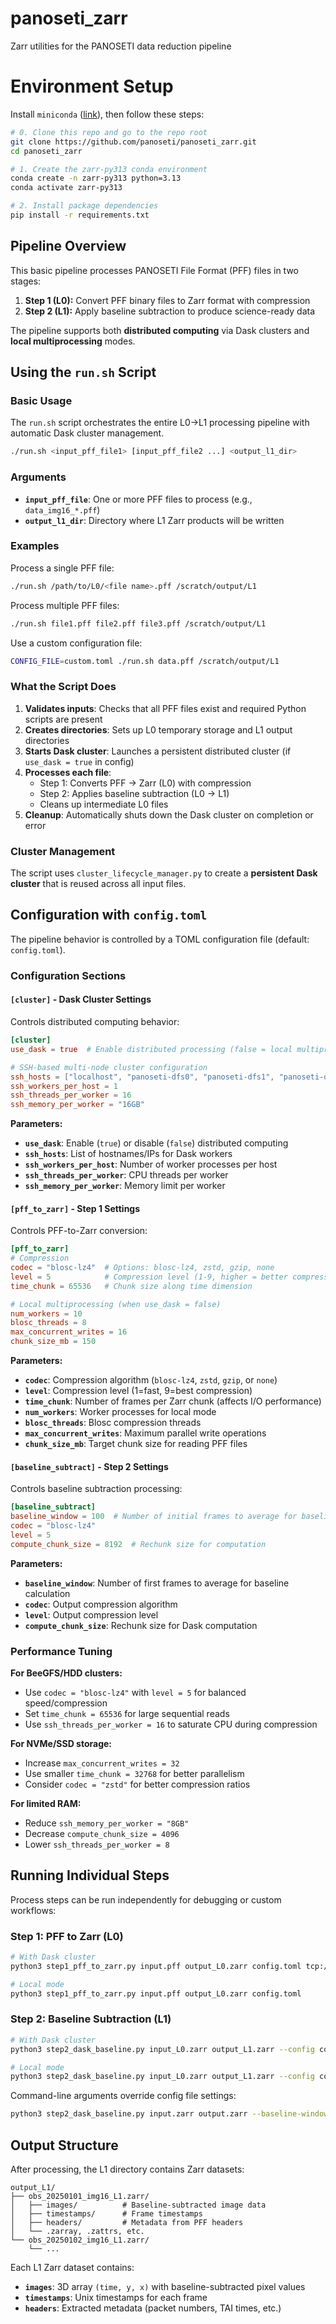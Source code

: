 # panoseti_zarr
Zarr utilities for the PANOSETI data reduction pipeline

# Environment Setup
Install `miniconda` ([link](https://www.anaconda.com/docs/getting-started/miniconda/install)), then follow these steps:
```bash
# 0. Clone this repo and go to the repo root 
git clone https://github.com/panoseti/panoseti_zarr.git
cd panoseti_zarr

# 1. Create the zarr-py313 conda environment
conda create -n zarr-py313 python=3.13
conda activate zarr-py313

# 2. Install package dependencies
pip install -r requirements.txt

```


## Pipeline Overview

This basic pipeline processes PANOSETI File Format (PFF) files in two stages:

1. **Step 1 (L0):** Convert PFF binary files to Zarr format with compression
2. **Step 2 (L1):** Apply baseline subtraction to produce science-ready data

The pipeline supports both **distributed computing** via Dask clusters and **local multiprocessing** modes.

## Using the `run.sh` Script

### Basic Usage

The `run.sh` script orchestrates the entire L0→L1 processing pipeline with automatic Dask cluster management.

```bash
./run.sh <input_pff_file1> [input_pff_file2 ...] <output_l1_dir>
```


### Arguments

- **`input_pff_file`**: One or more PFF files to process (e.g., `data_img16_*.pff`)
- **`output_l1_dir`**: Directory where L1 Zarr products will be written


### Examples

Process a single PFF file:

```bash
./run.sh /path/to/L0/<file name>.pff /scratch/output/L1
```

Process multiple PFF files:

```bash
./run.sh file1.pff file2.pff file3.pff /scratch/output/L1
```

Use a custom configuration file:

```bash
CONFIG_FILE=custom.toml ./run.sh data.pff /scratch/output/L1
```


### What the Script Does

1. **Validates inputs**: Checks that all PFF files exist and required Python scripts are present
2. **Creates directories**: Sets up L0 temporary storage and L1 output directories
3. **Starts Dask cluster**: Launches a persistent distributed cluster (if `use_dask = true` in config)
4. **Processes each file**:
    - Step 1: Converts PFF → Zarr (L0) with compression
    - Step 2: Applies baseline subtraction (L0 → L1)
    - Cleans up intermediate L0 files
5. **Cleanup**: Automatically shuts down the Dask cluster on completion or error

### Cluster Management

The script uses `cluster_lifecycle_manager.py` to create a **persistent Dask cluster** that is reused across all input files.

## Configuration with `config.toml`

The pipeline behavior is controlled by a TOML configuration file (default: `config.toml`).

### Configuration Sections

#### `[cluster]` - Dask Cluster Settings

Controls distributed computing behavior:

```toml
[cluster]
use_dask = true  # Enable distributed processing (false = local multiprocessing)

# SSH-based multi-node cluster configuration
ssh_hosts = ["localhost", "panoseti-dfs0", "panoseti-dfs1", "panoseti-dfs2"]
ssh_workers_per_host = 1
ssh_threads_per_worker = 16
ssh_memory_per_worker = "16GB"
```

**Parameters:**

- **`use_dask`**: Enable (`true`) or disable (`false`) distributed computing
- **`ssh_hosts`**: List of hostnames/IPs for Dask workers
- **`ssh_workers_per_host`**: Number of worker processes per host
- **`ssh_threads_per_worker`**: CPU threads per worker
- **`ssh_memory_per_worker`**: Memory limit per worker


#### `[pff_to_zarr]` - Step 1 Settings

Controls PFF-to-Zarr conversion:

```toml
[pff_to_zarr]
# Compression
codec = "blosc-lz4"  # Options: blosc-lz4, zstd, gzip, none
level = 5            # Compression level (1-9, higher = better compression, slower)
time_chunk = 65536   # Chunk size along time dimension

# Local multiprocessing (when use_dask = false)
num_workers = 10
blosc_threads = 8
max_concurrent_writes = 16
chunk_size_mb = 150
```

**Parameters:**

- **`codec`**: Compression algorithm (`blosc-lz4`, `zstd`, `gzip`, or `none`)
- **`level`**: Compression level (1=fast, 9=best compression)
- **`time_chunk`**: Number of frames per Zarr chunk (affects I/O performance)
- **`num_workers`**: Worker processes for local mode
- **`blosc_threads`**: Blosc compression threads
- **`max_concurrent_writes`**: Maximum parallel write operations
- **`chunk_size_mb`**: Target chunk size for reading PFF files


#### `[baseline_subtract]` - Step 2 Settings

Controls baseline subtraction processing:

```toml
[baseline_subtract]
baseline_window = 100  # Number of initial frames to average for baseline
codec = "blosc-lz4"
level = 5
compute_chunk_size = 8192  # Rechunk size for computation
```

**Parameters:**

- **`baseline_window`**: Number of first frames to average for baseline calculation
- **`codec`**: Output compression algorithm
- **`level`**: Output compression level
- **`compute_chunk_size`**: Rechunk size for Dask computation


### Performance Tuning

**For BeeGFS/HDD clusters:**

- Use `codec = "blosc-lz4"` with `level = 5` for balanced speed/compression
- Set `time_chunk = 65536` for large sequential reads
- Use `ssh_threads_per_worker = 16` to saturate CPU during compression

**For NVMe/SSD storage:**

- Increase `max_concurrent_writes = 32`
- Use smaller `time_chunk = 32768` for better parallelism
- Consider `codec = "zstd"` for better compression ratios

**For limited RAM:**

- Reduce `ssh_memory_per_worker = "8GB"`
- Decrease `compute_chunk_size = 4096`
- Lower `ssh_threads_per_worker = 8`


## Running Individual Steps

Process steps can be run independently for debugging or custom workflows:

### Step 1: PFF to Zarr (L0)

```bash
# With Dask cluster
python3 step1_pff_to_zarr.py input.pff output_L0.zarr config.toml tcp://scheduler:8786

# Local mode
python3 step1_pff_to_zarr.py input.pff output_L0.zarr config.toml
```


### Step 2: Baseline Subtraction (L1)

```bash
# With Dask cluster
python3 step2_dask_baseline.py input_L0.zarr output_L1.zarr --config config.toml --dask-scheduler tcp://scheduler:8786

# Local mode
python3 step2_dask_baseline.py input_L0.zarr output_L1.zarr --config config.toml
```

Command-line arguments override config file settings:

```bash
python3 step2_dask_baseline.py input.zarr output.zarr --baseline-window 200
```


## Output Structure

After processing, the L1 directory contains Zarr datasets:

```
output_L1/
├── obs_20250101_img16_L1.zarr/
│   ├── images/          # Baseline-subtracted image data
│   ├── timestamps/      # Frame timestamps
│   ├── headers/         # Metadata from PFF headers
│   └── .zarray, .zattrs, etc.
└── obs_20250102_img16_L1.zarr/
    └── ...
```

Each L1 Zarr dataset contains:

- **`images`**: 3D array `(time, y, x)` with baseline-subtracted pixel values
- **`timestamps`**: Unix timestamps for each frame
- **`headers`**: Extracted metadata (packet numbers, TAI times, etc.)
